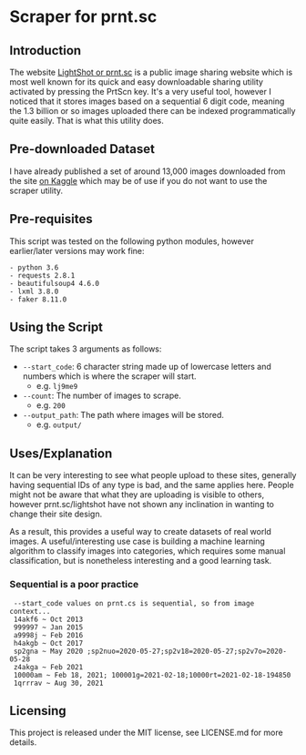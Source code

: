 # Scraper for prnt.sc

## Introduction

The website [LightShot or prnt.sc](https://prnt.sc/) is a public image sharing website which is most well known for its quick and easy
downloadable sharing utility activated by pressing the PrtScn key. It's a very useful tool, however I noticed that it stores images
based on a sequential 6 digit code, meaning the 1.3 billion or so images uploaded there can be indexed programmatically quite easily.
That is what this utility does.

## Pre-downloaded Dataset

I have already published a set of around 13,000 images downloaded from the site [on Kaggle](https://www.kaggle.com/datasnaek/lightshot/home)
which may be of use if you do not want to use the scraper utility.

## Pre-requisites

This script was tested on the following python modules, however earlier/later versions may work fine:

```
- python 3.6
- requests 2.8.1
- beautifulsoup4 4.6.0
- lxml 3.8.0
- faker 8.11.0
```

## Using the Script

The script takes 3 arguments as follows:

* ```--start_code```: 6 character string made up of lowercase letters and numbers which is where the scraper will start.
  * e.g. ```lj9me9```
* ```--count```: The number of images to scrape.
  * e.g. ```200```
* ```--output_path```: The path where images will be stored.
  * e.g. ```output/```
  
## Uses/Explanation

It can be very interesting to see what people upload to these sites, generally having sequential IDs of any type is bad, and the
same applies here. People might not be aware that what they are uploading is visible to others, however prnt.sc/lightshot have
not shown any inclination in wanting to change their site design.

As a result, this provides a useful way to create datasets of real world images. A useful/interesting use case is building a machine
learning algorithm to classify images into categories, which requires some manual classification, but is nonetheless interesting
and a good learning task.

### Sequential is a poor practice
     --start_code values on prnt.cs is sequential, so from image context...
     14akf6 ~ Oct 2013
     999997 ~ Jan 2015
     a9998j ~ Feb 2016
     h4akgb ~ Oct 2017
     sp2gna ~ May 2020 ;sp2nuo=2020-05-27;sp2v18=2020-05-27;sp2v7o=2020-05-28
     z4akga ~ Feb 2021
     10000am ~ Feb 18, 2021; 100001g=2021-02-18;10000rt=2021-02-18-194850
     1qrrrav ~ Aug 30, 2021
     
## Licensing

This project is released under the MIT license, see LICENSE.md for more details.
